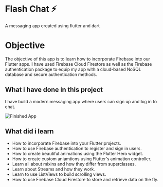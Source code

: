 
# Flash Chat ⚡️
A messaging app created using flutter and dart 

# Objective
The objective of this app is to learn how to incorporate Firebase into our Flutter apps. I have used Firebase Cloud Firestore as well as the Firebase authentication package to equip my app with a cloud-based NoSQL database and secure authentication methods. 

## What i have done in this project

I have build a modern messaging app where users can sign up and log in to chat.

![Finished App](https://github.com/londonappbrewery/Images/blob/master/flash_chat_flutter_demo.gif)

## What did i learn

- How to incorporate Firebase into your Flutter projects.
- How to use Firebase authentication to register and sign in users.
- How to create beautiful animations using the Flutter Hero widget.
- How to create custom aniamtions using Flutter's animation controller. 
- Learn all about mixins and how they differ from superclasses.
- Learn about Streams and how they work.
- Learn to use ListViews to build scrolling views.
- How to use Firebase Cloud Firestore to store and retrieve data on the fly.


